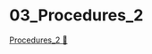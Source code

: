 # 03_Procedures_2

[Procedures_2 &#128279;](https://alison.com/topic/learn/84243/topic-a-demo-2-troubleshooting-procedures-part-2)
